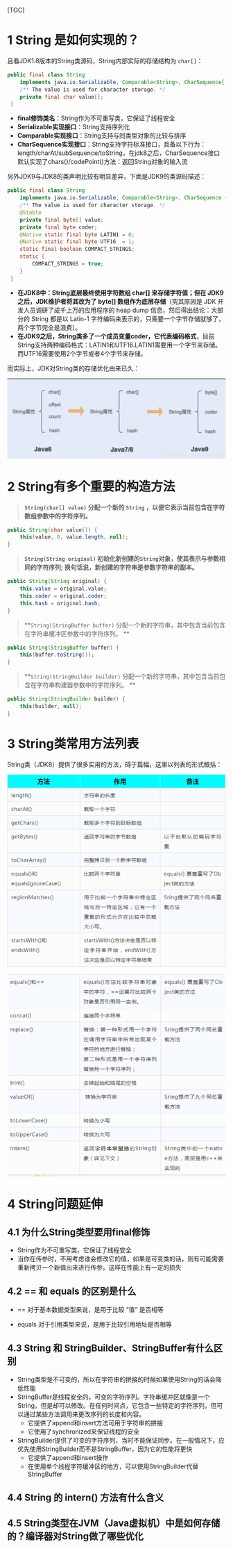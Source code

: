 [TOC]



# 1 String 是如何实现的？

且看JDK1.8版本的String类源码，String内部实际的存储结构为 `char[]`：

```java
public final class String
    implements java.io.Serializable, Comparable<String>, CharSequence{ 
    /** The value is used for character storage. */
    private final char value[];
 }
```

- **final修饰类名**：String作为不可重写类，它保证了线程安全
- **Serializable实现接口**：String支持序列化
- **Comparable<String>实现接口**：String支持与同类型对象的比较与排序
- **CharSequence实现接口**：String支持字符标准接口，具备以下行为：length/charAt/subSequence/toString，在jdk8之后，CharSequence接口默认实现了chars()/codePoint()方法：返回String对象的输入流



另外JDK9与JDK8的类声明比较有明显差异，下面是JDK9的类源码描述：

```java
public final class String
    implements java.io.Serializable, Comparable<String>, CharSequence {
    /** The value is used for character storage. */
    @Stable
    private final byte[] value;
    private final byte coder;
    @Native static final byte LATIN1 = 0;
    @Native static final byte UTF16  = 1;
    static final boolean COMPACT_STRINGS;
    static {
        COMPACT_STRINGS = true;
    }
 }
```

- **在JDK8中：String底层最终使用字符数组 char[] 来存储字符值；但在 JDK9 之后，JDK维护者将其改为了 byte[] 数组作为底层存储**（究其原因是 JDK 开发人员调研了成千上万的应用程序的 heap dump 信息，然后得出结论：大部分的 String 都是以 Latin-1 字符编码来表示的，只需要一个字节存储就够了，两个字节完全是浪费）。
- **在JDK9之后，String类多了一个成员变量coder，它代表编码格式**，目前String支持两种编码格式：LATIN1和UTF16.LATIN1需要用一个字节来存储。而UTF16需要使用2个字节或者4个字节来存储。



而实际上，JDK对String类的存储优化由来已久：

![image-20230321134609298](https://raw.githubusercontent.com/lqyspace/mypic/master/PicBed/202303211346375.png)







# 2 String有多个重要的构造方法

> **`String(char[] value)`  分配一个新的 `String` ，以便它表示当前包含在字符数组参数中的字符序列。**

```java
public String(char value[]) {
    this(value, 0, value.length, null);
}
```



> **`String(String original)`  初始化新创建的`String`对象，使其表示与参数相同的字符序列;  换句话说，新创建的字符串是参数字符串的副本。**

```java
public String(String original) {
    this.value = original.value;
    this.coder = original.coder;
    this.hash = original.hash;
}
```



> **`String(StringBuffer buffer)`  分配一个新的字符串，其中包含当前包含在字符串缓冲区参数中的字符序列。 **

```java
public String(StringBuffer buffer) {
    this(buffer.toString());
}
```



> **`String(StringBuilder builder)`  分配一个新的字符串，其中包含当前包含在字符串构建器参数中的字符序列。 **

```java
public String(StringBuilder builder) {
    this(builder, null);
}
```



# 3 String类常用方法列表

String类（JDK8）提供了很多实用的方法，碍于篇幅，这里以列表的形式概括：

![image-20230321145803440](https://raw.githubusercontent.com/lqyspace/mypic/master/PicBed/202303211458507.png)

![image-20230321145824462](https://raw.githubusercontent.com/lqyspace/mypic/master/PicBed/202303211458517.png)



# 4 String问题延伸

## 4.1 为什么String类型要用final修饰

- String作为不可重写类，它保证了线程安全
- 当你在传参时，不用考虑谁会修改它的值，如果是可变类的话，则有可能需要重新拷贝一个新值出来进行传参，这样在性能上有一定的损失



## 4.2 == 和 equals 的区别是什么

- == 对于基本数据类型来说，是用于比较 ”值“ 是否相等

- equals 对于引用类型来说，是用于比较引用地址是否相等



## 4.3 String 和 StringBuilder、StringBuffer有什么区别

- String类型是不可变的，所以在字符串的拼接的时候如果使用String的话会降低性能
- StringBuffer是线程安全的，可变的字符序列。字符串缓冲区就像是一个String，但是却可以修改。在任何时间点，它包含一些特定的字符序列，但可以通过某些方法调用来更改序列的长度和内容。
  - 它提供了append和insert方法可用于字符串的拼接
  - 它使用了synchronized来保证线程的安全
- StringBuilder提供了可变的字符序列，当时不能保证同步。在一般情况下，应优先使用StringBuilder而不是StringBuffer，因为它的性能将更快
  - 它提供了append和insert操作
  - 在使用单个线程字符缓冲区的地方，可以使用StringBuilder代替StringBuffer



## 4.4 String 的 intern() 方法有什么含义





## 4.5 String类型在JVM（Java虚拟机）中是如何存储的？编译器对String做了哪些优化



